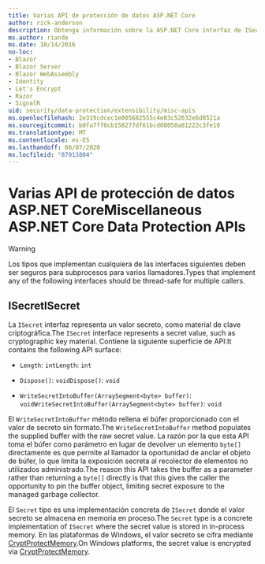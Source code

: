 ```yaml
---
title: Varias API de protección de datos ASP.NET Core
author: rick-anderson
description: Obtenga información sobre la ASP.NET Core interfaz de ISecret de protección de datos.
ms.author: riande
ms.date: 10/14/2016
no-loc:
- Blazor
- Blazor Server
- Blazor WebAssembly
- Identity
- Let's Encrypt
- Razor
- SignalR
uid: security/data-protection/extensibility/misc-apis
ms.openlocfilehash: 2e319cdcec1e005682555c4e03c52632e6d8521a
ms.sourcegitcommit: b0fa7ff0cb158277df61bcd08058a81222c3fe10
ms.translationtype: MT
ms.contentlocale: es-ES
ms.lasthandoff: 08/07/2020
ms.locfileid: "87913804"
---
```

# <a name="miscellaneous-aspnet-core-data-protection-apis"></a><span data-ttu-id="487ee-103">Varias API de protección de datos ASP.NET Core</span><span class="sxs-lookup"><span data-stu-id="487ee-103">Miscellaneous ASP.NET Core Data Protection APIs</span></span>

<a name="data-protection-extensibility-mics-apis"></a>

>[!WARNING]
> <span data-ttu-id="487ee-104">Los tipos que implementan cualquiera de las interfaces siguientes deben ser seguros para subprocesos para varios llamadores.</span><span class="sxs-lookup"><span data-stu-id="487ee-104">Types that implement any of the following interfaces should be thread-safe for multiple callers.</span></span>

## <a name="isecret"></a><span data-ttu-id="487ee-105">ISecret</span><span class="sxs-lookup"><span data-stu-id="487ee-105">ISecret</span></span>

<span data-ttu-id="487ee-106">La `ISecret` interfaz representa un valor secreto, como material de clave criptográfica.</span><span class="sxs-lookup"><span data-stu-id="487ee-106">The `ISecret` interface represents a secret value, such as cryptographic key material.</span></span> <span data-ttu-id="487ee-107">Contiene la siguiente superficie de API:</span><span class="sxs-lookup"><span data-stu-id="487ee-107">It contains the following API surface:</span></span>

* <span data-ttu-id="487ee-108">`Length`: `int`</span><span class="sxs-lookup"><span data-stu-id="487ee-108">`Length`: `int`</span></span>

* <span data-ttu-id="487ee-109">`Dispose()`: `void`</span><span class="sxs-lookup"><span data-stu-id="487ee-109">`Dispose()`: `void`</span></span>

* <span data-ttu-id="487ee-110">`WriteSecretIntoBuffer(ArraySegment<byte> buffer)`: `void`</span><span class="sxs-lookup"><span data-stu-id="487ee-110">`WriteSecretIntoBuffer(ArraySegment<byte> buffer)`: `void`</span></span>

<span data-ttu-id="487ee-111">El `WriteSecretIntoBuffer` método rellena el búfer proporcionado con el valor de secreto sin formato.</span><span class="sxs-lookup"><span data-stu-id="487ee-111">The `WriteSecretIntoBuffer` method populates the supplied buffer with the raw secret value.</span></span> <span data-ttu-id="487ee-112">La razón por la que esta API toma el búfer como parámetro en lugar de devolver un elemento `byte[]` directamente es que permite al llamador la oportunidad de anclar el objeto de búfer, lo que limita la exposición secreta al recolector de elementos no utilizados administrado.</span><span class="sxs-lookup"><span data-stu-id="487ee-112">The reason this API takes the buffer as a parameter rather than returning a `byte[]` directly is that this gives the caller the opportunity to pin the buffer object, limiting secret exposure to the managed garbage collector.</span></span>

<span data-ttu-id="487ee-113">El `Secret` tipo es una implementación concreta de `ISecret` donde el valor secreto se almacena en memoria en proceso.</span><span class="sxs-lookup"><span data-stu-id="487ee-113">The `Secret` type is a concrete implementation of `ISecret` where the secret value is stored in in-process memory.</span></span> <span data-ttu-id="487ee-114">En las plataformas de Windows, el valor secreto se cifra mediante [CryptProtectMemory](/windows/win32/api/dpapi/nf-dpapi-cryptprotectmemory).</span><span class="sxs-lookup"><span data-stu-id="487ee-114">On Windows platforms, the secret value is encrypted via [CryptProtectMemory](/windows/win32/api/dpapi/nf-dpapi-cryptprotectmemory).</span></span>
